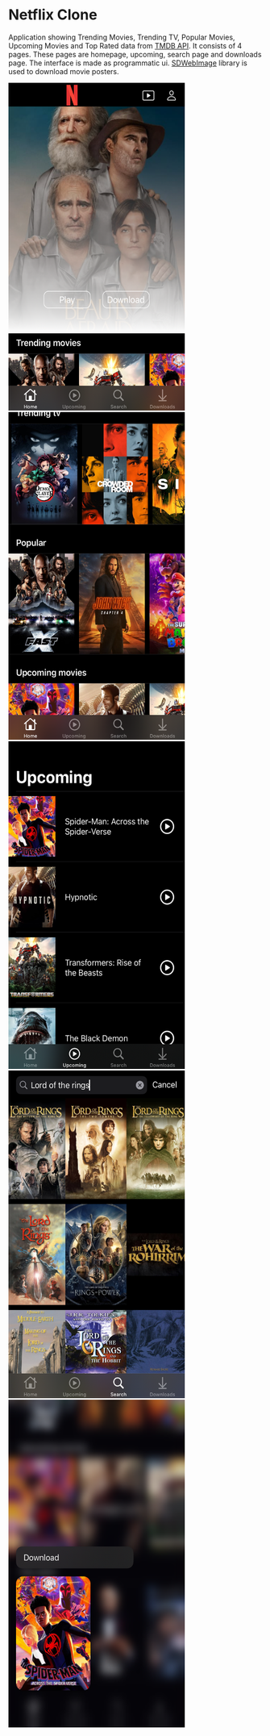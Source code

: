 # Netflix Clone 

Application showing Trending Movies, Trending TV, Popular Movies, Upcoming Movies and Top Rated data from [TMDB API](https://developer.themoviedb.org/reference/intro/getting-started). It consists of 4 pages. These pages are homepage, upcoming, search page and downloads page. The interface is made as programmatic ui. [SDWebImage](https://github.com/SDWebImage/SDWebImage) library is used to download movie posters. 

<p>
  <img src="https://github.com/omerfarukercivan/Netflix-Clone/blob/main/ss1.png" width="350" height="650">
  &nbsp
  &nbsp
  &nbsp
  &nbsp
  <img src="https://github.com/omerfarukercivan/Netflix-Clone/blob/main/ss2.png" width="350" height="650">
  &nbsp
  &nbsp
  &nbsp
  &nbsp
  <img src="https://github.com/omerfarukercivan/Netflix-Clone/blob/main/ss3.png" width="350" height="650">
  &nbsp
  &nbsp
  &nbsp
  &nbsp
  <img src="https://github.com/omerfarukercivan/Netflix-Clone/blob/main/ss4.png" width="350" height="650">
  &nbsp
  &nbsp
  &nbsp
  &nbsp
  <img src="https://github.com/omerfarukercivan/Netflix-Clone/blob/main/ss5.png" width="350" height="650">
</p>
